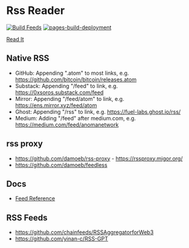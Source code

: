 # Rss Reader

[![Build Feeds](https://github.com/Akagi201/rss/actions/workflows/ci.yaml/badge.svg)](https://github.com/Akagi201/rss/actions/workflows/ci.yaml) [![pages-build-deployment](https://github.com/Akagi201/rss/actions/workflows/pages/pages-build-deployment/badge.svg)](https://github.com/Akagi201/rss/actions/workflows/pages/pages-build-deployment)

[Read It](https://akagi201.github.io/rss)

## Native RSS

* GitHub: Appending ".atom" to most links, e.g. <https://github.com/bitcoin/bitcoin/releases.atom>
* Substack: Appending "/feed" to link, e.g. <https://0xsoros.substack.com/feed>
* Mirror: Appending "/feed/atom" to link, e.g. <https://ens.mirror.xyz/feed/atom>
* Ghost: Appending "/rss" to link, e.g. <https://fuel-labs.ghost.io/rss/>
* Medium: Adding "/feed" after medium.com, e.g. <https://medium.com/feed/anomanetwork>

## rss proxy

* <https://github.com/damoeb/rss-proxy> - <https://rssproxy.migor.org/>
* <https://github.com/damoeb/feedless>

## Docs

* [Feed Reference](https://github.com/osmoscraft/osmosfeed/blob/master/docs/osmosfeed-yaml-reference.md)

## RSS Feeds

* <https://github.com/chainfeeds/RSSAggregatorforWeb3>
* <https://github.com/yinan-c/RSS-GPT>
